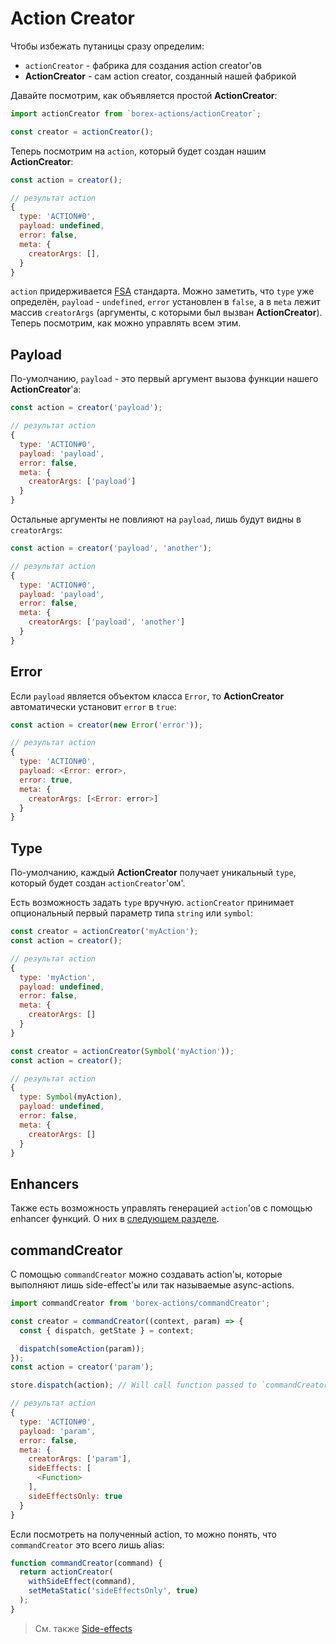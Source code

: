 # Action Creator

Чтобы избежать путаницы сразу определим:

* `actionCreator` - фабрика для создания action creator'ов
* **ActionCreator** - сам action creator, созданный нашей фабрикой

Давайте посмотрим, как объявляется простой **ActionCreator**:

```js
import actionCreator from `borex-actions/actionCreator`;

const creator = actionCreator();
```

Теперь посмотрим на `action`, который будет создан нашим **ActionCreator**:

```js
const action = creator();

// результат action
{
  type: 'ACTION#0',
  payload: undefined,
  error: false,
  meta: {
    creatorArgs: [],
  }
}
```

`action` придерживается [FSA](https://github.com/acdlite/flux-standard-action) стандарта. Можно заметить, что `type` уже определён, `payload` - `undefined`, `error` установлен в `false`, а в `meta` лежит массив `creatorArgs` (аргументы, с которыми был вызван **ActionCreator**). Теперь посмотрим, как можно управлять всем этим.

## Payload

По-умолчанию, `payload` - это первый аргумент вызова функции нашего **ActionCreator**'а:

```js
const action = creator('payload');

// результат action
{
  type: 'ACTION#0',
  payload: 'payload',
  error: false,
  meta: {
    creatorArgs: ['payload']
  }
}
```

Остальные аргументы не повлияют на `payload`, лишь будут видны в `creatorArgs`:

```js
const action = creator('payload', 'another');

// результат action
{
  type: 'ACTION#0',
  payload: 'payload',
  error: false,
  meta: {
    creatorArgs: ['payload', 'another']
  }
}
```

## Error

Если `payload` является объектом класса `Error`, то **ActionCreator** автоматически установит `error` в `true`:

```js
const action = creator(new Error('error'));

// результат action
{
  type: 'ACTION#0',
  payload: <Error: error>,
  error: true,
  meta: {
    creatorArgs: [<Error: error>]
  }
}
```

## Type

По-умолчанию, каждый **ActionCreator** получает уникальный `type`, который будет создан `actionCreator`'ом'.

Есть возможность задать `type` вручную. `actionCreator` принимает опциональный первый параметр типа `string` или `symbol`:

```js
const creator = actionCreator('myAction');
const action = creator();

// результат action
{
  type: 'myAction',
  payload: undefined,
  error: false,
  meta: {
    creatorArgs: []
  }
}
```
```js
const creator = actionCreator(Symbol('myAction'));
const action = creator();

// результат action
{
  type: Symbol(myAction),
  payload: undefined,
  error: false,
  meta: {
    creatorArgs: []
  }
}
```

## Enhancers

Также есть возможность управлять генерацией `action`'ов с помощью enhancer функций. О них в [следующем разделе](./ActionEnhancers.md).

## commandCreator

С помощью `commandCreator` можно создавать action'ы, которые выполняют лишь side-effect'ы или так называемые async-actions.

```js
import commandCreator from 'borex-actions/commandCreator';

const creator = commandCreator((context, param) => {
  const { dispatch, getState } = context;

  dispatch(someAction(param));
});
const action = creator('param');

store.dispatch(action); // Will call function passed to `commandCreator`

// результат action
{
  type: 'ACTION#0',
  payload: 'param',
  error: false,
  meta: {
    creatorArgs: ['param'],
    sideEffects: [
      <Function>
    ],
    sideEffectsOnly: true
  }
}
```

Если посмотреть на полученный action, то можно понять, что `commandCreator` это всего лишь alias:

```js
function commandCreator(command) {
  return actionCreator(
    withSideEffect(command),
    setMetaStatic('sideEffectsOnly', true)
  );
}
```

> См. также [Side-effects](./SideEffects.md)
